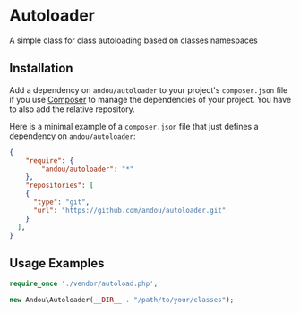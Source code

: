 # Autoloader

A simple class for class autoloading based on classes namespaces

## Installation

Add a dependency on `andou/autoloader` to your project's `composer.json` file if you use [Composer](http://getcomposer.org/) to manage the dependencies of your project.
You have to also add the relative repository.

Here is a minimal example of a `composer.json` file that just defines a dependency on `andou/autoloader`:

```json
{
    "require": {
        "andou/autoloader": "*"
    },
    "repositories": [
    {
      "type": "git",
      "url": "https://github.com/andou/autoloader.git"
    }
  ],
}
```    

## Usage Examples

```php
require_once './vendor/autoload.php';

new Andou\Autoloader(__DIR__ . "/path/to/your/classes");
```

